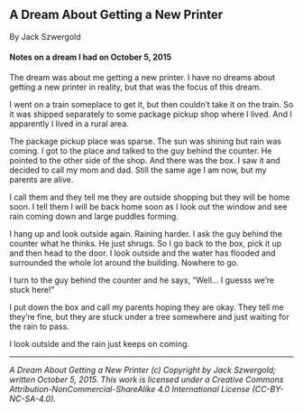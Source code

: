 ## A Dream About Getting a New Printer

By Jack Szwergold

#### Notes on a dream I had on October 5, 2015

The dream was about me getting a new printer. I have no dreams about getting a new printer in reality, but that was the focus of this dream.

I went on a train someplace to get it, but then couldn’t take it on the train. So it was shipped separately to some package pickup shop where I lived. And I apparently I lived in a rural area.

The package pickup place was sparse. The sun was shining but rain was coming. I got to the place and talked to the guy behind the counter. He pointed to the other side of the shop. And there was the box. I saw it and decided to call my mom and dad. Still the same age I am now, but my parents are alive.

I call them and they tell me they are outside shopping but they will be home soon. I tell them I will be back home soon as I look out the window and see rain coming down and large puddles forming.

I hang up and look outside again. Raining harder. I ask the guy behind the counter what he thinks. He just shrugs. So I go back to the box, pick it up and then head to the door. I look outside and the water has flooded and surrounded the whole lot around the building. Nowhere to go.

I turn to the guy behind the counter and he says, “Well… I guesss we’re stuck here!”

I put down the box and call my parents hoping they are okay. They tell me they’re fine, but they are stuck under a tree somewhere and just waiting for the rain to pass.

I look outside and the rain just keeps on coming.

***

*A Dream About Getting a New Printer (c) Copyright by Jack Szwergold; written October 5, 2015. This work is licensed under a Creative Commons Attribution-NonCommercial-ShareAlike 4.0 International License (CC-BY-NC-SA-4.0).*